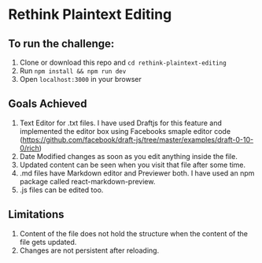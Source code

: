 # Rethink Plaintext Editing

## To run the challenge:

1. Clone or download this repo and `cd rethink-plaintext-editing`
2. Run `npm install && npm run dev`
3. Open `localhost:3000` in your browser

## Goals Achieved

1. Text Editor for .txt files. I have used Draftjs for this feature and implemented the editor box using Facebooks smaple editor code (https://github.com/facebook/draft-js/tree/master/examples/draft-0-10-0/rich)
2. Date Modified changes as soon as you edit anything inside the file.
3. Updated content can be seen when you visit that file after some time.
4. .md files have Markdown editor and Previewer both. I have used an npm package called react-markdown-preview.
5. .js files can be edited too.

## Limitations

1. Content of the file does not hold the structure when the content of the file gets updated.
2. Changes are not persistent after reloading.
